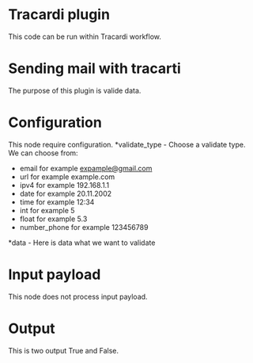 # Tracardi plugin

This code can be run within Tracardi workflow.

# Sending mail with tracarti

The purpose of this plugin is valide data.


# Configuration

This node require configuration.
*validate_type - Choose a validate type. We can choose from:
- email for example expample@gmail.com
- url for example example.com
- ipv4 for example 192.168.1.1
- date for example 20.11.2002
- time for example 12:34
- int for example 5
- float for example 5.3
- number_phone for example 123456789

*data - Here is data what we want to validate

# Input payload
This node does not process input payload.

# Output

This is two output True and False.

